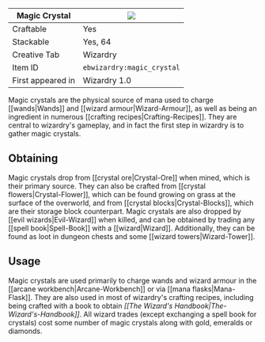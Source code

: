 | Magic Crystal |![](https://github.com/Electroblob77/Wizardry/blob/1.12.2/src/main/resources/assets/ebwizardry/textures/items/magic_crystal.png)|
|---|---|
| Craftable | Yes |
| Stackable | Yes, 64 |
| Creative Tab | Wizardry |
| Item ID | `ebwizardry:magic_crystal` |
| First appeared in | Wizardry 1.0 |

Magic crystals are the physical source of mana used to charge [[wands|Wands]] and [[wizard armour|Wizard-Armour]],  as well as being an ingredient in numerous [[crafting recipes|Crafting-Recipes]]. They are central to wizardry's gameplay, and in fact the first step in wizardry is to gather magic crystals.

## Obtaining
Magic crystals drop from [[crystal ore|Crystal-Ore]] when mined, which is their primary source. They can also be crafted from [[crystal flowers|Crystal-Flower]], which can be found growing on grass at the surface of the overworld, and from [[crystal blocks|Crystal-Blocks]], which are their storage block counterpart. Magic crystals are also dropped by [[evil wizards|Evil-Wizard]] when killed, and can be obtained by trading any [[spell book|Spell-Book]] with a [[wizard|Wizard]]. Additionally, they can be found as loot in dungeon chests and some [[wizard towers|Wizard-Tower]].

## Usage
Magic crystals are used primarily to charge wands and wizard armour in the [[arcane workbench|Arcane-Workbench]] or via [[mana flasks|Mana-Flask]]. They are also used in most of wizardry's crafting recipes, including being crafted with a book to obtain _[[The Wizard's Handbook|The-Wizard's-Handbook]]_. All wizard trades (except exchanging a spell book for crystals) cost some number of magic crystals along with gold, emeralds or diamonds.